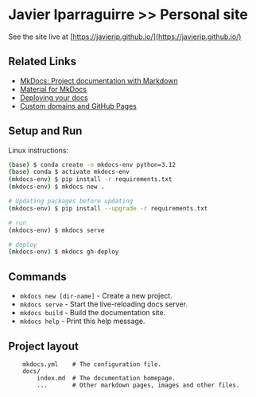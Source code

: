 # Javier Iparraguirre >> Personal site

See the site live at [https://javierip.github.io/](https://javierip.github.io/)

## Related Links

* [MkDocs: Project documentation with Markdown](https://www.mkdocs.org/)
* [Material for MkDocs](https://squidfunk.github.io/mkdocs-material/)
* [Deploying your docs](https://www.mkdocs.org/user-guide/deploying-your-docs/)
* [Custom domains and GitHub Pages](https://docs.github.com/en/pages/configuring-a-custom-domain-for-your-github-pages-site/about-custom-domains-and-github-pages)

## Setup and Run

Linux instructions:

```bash
(base) $ conda create -n mkdocs-env python=3.12 
(base) conda $ activate mkdocs-env
(mkdocs-env) $ pip install -r requirements.txt
(mkdocs-env) $ mkdocs new .

# Updating packages before updating
(mkdocs-env) $ pip install --upgrade -r requirements.txt

# run
(mkdocs-env) $ mkdocs serve 

# deploy
(mkdocs-env) $ mkdocs gh-deploy
```

## Commands

* `mkdocs new [dir-name]` - Create a new project.
* `mkdocs serve` - Start the live-reloading docs server.
* `mkdocs build` - Build the documentation site.
* `mkdocs help` - Print this help message.

## Project layout

```
    mkdocs.yml    # The configuration file.
    docs/
        index.md  # The documentation homepage.
        ...       # Other markdown pages, images and other files.
```
